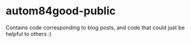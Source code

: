 # autom84good-public
Contains code corresponding to blog posts, and code that could just be helpful to others :)
